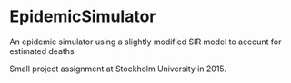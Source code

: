 # EpidemicSimulator
An epidemic simulator using a slightly modified SIR model to account for estimated deaths

Small project assignment at Stockholm University in 2015.
